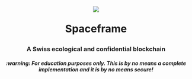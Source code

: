 <h1 align="center">
    <img src="https://avatars.githubusercontent.com/u/80397804?s=100&v=4">
    <p>Spaceframe</p>
</h1>

<h3 align="center">A Swiss ecological and confidential blockchain</h3>
<h4 align="center"><i>:warning: For education purposes only. This is by no means a complete implementation and it is by no means secure!</i></h4>
